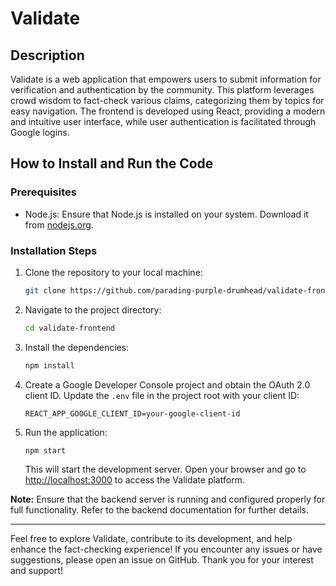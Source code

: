 # Validate

## Description

Validate is a web application that empowers users to submit information for verification and authentication by the community. This platform leverages crowd wisdom to fact-check various claims, categorizing them by topics for easy navigation. The frontend is developed using React, providing a modern and intuitive user interface, while user authentication is facilitated through Google logins.

## How to Install and Run the Code

### Prerequisites
- Node.js: Ensure that Node.js is installed on your system. Download it from [nodejs.org](https://nodejs.org/).

### Installation Steps

1. Clone the repository to your local machine:

   ```bash
   git clone https://github.com/parading-purple-drumhead/validate-frontend.git
   ```

2. Navigate to the project directory:

   ```bash
   cd validate-frontend
   ```

3. Install the dependencies:

   ```bash
   npm install
   ```

4. Create a Google Developer Console project and obtain the OAuth 2.0 client ID. Update the `.env` file in the project root with your client ID:

   ```
   REACT_APP_GOOGLE_CLIENT_ID=your-google-client-id
   ```

5. Run the application:

   ```bash
   npm start
   ```

   This will start the development server. Open your browser and go to [http://localhost:3000](http://localhost:3000) to access the Validate platform.

**Note:** Ensure that the backend server is running and configured properly for full functionality. Refer to the backend documentation for further details.

---

Feel free to explore Validate, contribute to its development, and help enhance the fact-checking experience! If you encounter any issues or have suggestions, please open an issue on GitHub. Thank you for your interest and support!
